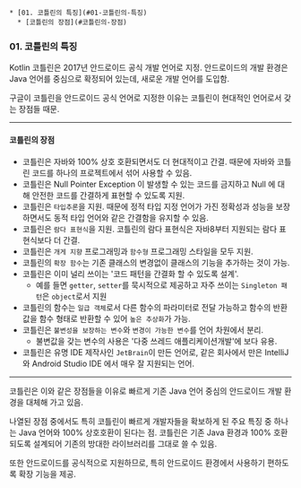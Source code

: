 <!-- TOC -->
    * [01. 코틀린의 특징](#01-코틀린의-특징)
      * [코틀린의 장점](#코틀린의-장점)
<!-- TOC -->

### 01. 코틀린의 특징

Kotlin 코틀린은 2017년 안드로이드 공식 개발 언어로 지정.
안드로이드의 개발 환경은 Java 언어를 중심으로 확정되어 있는데, 새로운 개발 언어를 도입함.

구글이 코틀린을 안드로이드 공식 언어로 지정한 이유는 코틀린이 현대적인 언어로서 갖는 장점들 때문.

---

#### 코틀린의 장점
- 코틀린은 자바와 100% 상호 호환되면서도 더 현대적이고 간결. 때문에 자바와 코틀린 코드를 하나의 프로젝트에서 섞어 사용할 수 있음.
- 코틀린은 Null Pointer Exception 이 발생할 수 있는 코드를 금지하고 Null 에 대해 안전한 코드를 간결하게 표현할 수 있도록 지원.
- 코틀린은 `타입추론`을 지원. 때문에 정적 타입 지정 언어가 가진 정확성과 성능을 보장하면서도 동적 타입 언어와 같은 간결함을 유지할 수 있음.
- 코틀린은 `람다 표현식`을 지원. 코틀린의 람다 표현식은 자바8부터 지원되는 람다 표현식보다 더 간결.
- 코틀린은 `개게 지향` 프로그래밍과 `함수형` 프로그래밍 스타일을 모두 지원.
- 코틀린의 `확장 함수`는 기존 클래스의 변경없이 클래스의 기능을 추가하는 것이 가능.
- 코틀린은 이미 널리 쓰이는 '코드 패턴을 간결화 할 수 있도록 설계'.
  - 예를 들면 `getter`, `setter`를 묵시적으로 제공하고 자주 쓰이는 `Singleton 패턴`은 `object`로서 지원
- 코틀린의 함수는 `일급 객체`로서 다른 함수의 파라미터로 전달 가능하고 함수의 반환값을 함수 형태로 반환할 수 있어 `높은 추상화`가 가능.
- 코틀린은 `불변성을 보장하는 변수`와 `변경이 가능한 변수`를 언어 차원에서 분리.
  - 불변값을 갖는 변수의 사용은 '다중 쓰레드 애플리케이션개발'에 보다 유용.
- 코틀린은 유명 IDE 제작사인 `JetBrain`이 만든 언어로, 같은 회사에서 만은 IntelliJ 와 Android Studio IDE 에서 매우 잘 지원되는 언어.
---
코틀린은 이와 같은 장점들을 이유로 빠르게 기존 Java 언어 중심의 안드로이드 개발 환경을 대체해 가고 있음.

나열된 장점 중에서도 특히 코틀린이 빠르게 개발자들을 확보하게 된 주요 특징 중 하나는 Java 언어와 100% 상호호환이 된다는 점.
코틀린은 기존 Java 환경과 100% 호환되도록 설계되어 기존의 방대한 라이브러리를 그대로 쓸 수 있음.

또한 안드로이드를 공식적으로 지원하므로, 특히 안드로이드 환경에서 사용하기 편하도록 확장 기능을 제공.
